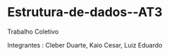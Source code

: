 # Estrutura-de-dados--AT3

Trabalho Coletivo 

Integrantes : Cleber Duarte, Kaio Cesar, Luiz Eduardo
